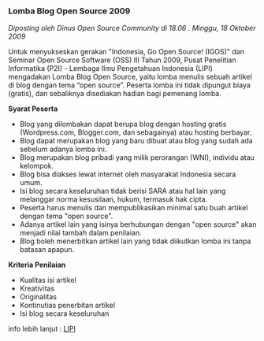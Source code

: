 ### **Lomba Blog Open Source 2009**
_Diposting oleh Dinus Open Source Community di 18.06 . Minggu, 18 Oktober 2009_

Untuk menyukseskan gerakan "Indonesia, Go Open Source! (IGOS)" dan Seminar Open Source Software (OSS) III Tahun 2009, Pusat Penelitian Informatika (P2I) - Lembaga Ilmu Pengetahuan Indonesia (LIPI) mengadakan Lomba Blog Open Source, yaitu lomba menulis sebuah artikel di blog dengan tema “open source”. Peserta lomba ini tidak dipungut biaya (gratis), dan sebaliknya disediakan hadian bagi pemenang lomba.

**Syarat Peserta**

* Blog yang dilombakan dapat berupa blog dengan hosting gratis (Wordpress.com, Blogger.com, dan sebagainya) atau hosting berbayar.
* Blog dapat merupakan blog yang baru dibuat atau blog yang sudah ada sebelum adanya lomba ini.
* Blog merupakan blog pribadi yang milik perorangan (WNI), individu atau kelompok.
* Blog bisa diakses lewat internet oleh masyarakat Indonesia secara umum.
* Isi blog secara keseluruhan tidak berisi SARA atau hal lain yang melanggar norma kesusilaan, hukum, termasuk hak cipta.
* Peserta harus menulis dan mempublikasikan minimal satu buah artikel dengan tema "open source".
* Adanya artikel lain yang isinya berhubungan dengan "open source" akan menjadi nilai tambah dalam penilaian.
* Blog boleh menerbitkan artikel lain yang tidak diikutkan lomba ini tanpa batasan apapun. 

**Kriteria Penilaian**

* Kualitas isi artikel
* Kreativitas
* Originalitas
* Kontinutias penerbitan artikel
* Isi blog secara keseluruhan 

info lebih lanjut : [LIPI](http://kompetisi.lipi.go.id/lbos2009/) 